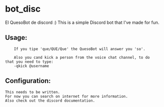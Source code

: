 # bot_disc
El QuesoBot de discord :)
This is a simple Discord bot that I've made for fun.

## Usage:
```Commands
    If you tipe 'que/QUE/Que' the QuesoBot will answer you 'so'.

    Also you cand kick a person from the voice chat channel, to do that you need to type:
    -qkick @username

```
## Configuration:

```
This needs to be written.
For now you can search on internet for more information.
Also check out the discord documentation.
```
